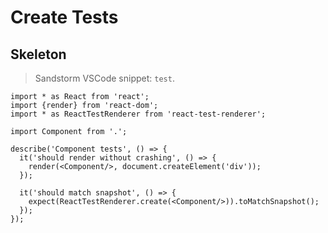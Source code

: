 # Create Tests

## Skeleton
> Sandstorm VSCode snippet: `test`.

```tsx
import * as React from 'react';
import {render} from 'react-dom';
import * as ReactTestRenderer from 'react-test-renderer';

import Component from '.';

describe('Component tests', () => {
  it('should render without crashing', () => {
    render(<Component/>, document.createElement('div'));
  });

  it('should match snapshot', () => {
    expect(ReactTestRenderer.create(<Component/>)).toMatchSnapshot();
  });
});
```
